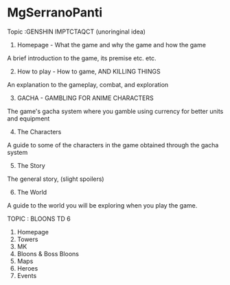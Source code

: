 # MgSerranoPanti

Topic :GENSHIN IMPTCTAQCT (unoringinal idea)

1. Homepage - What the game and why the game and how the game

A brief introduction to the game, its premise etc. etc.

2. How to play - How to game, AND KILLING THINGS

An explanation to the gameplay, combat, and exploration 

3. GACHA - GAMBLING FOR ANIME CHARACTERS

The game's gacha system where you gamble using currency for better units and equipment

4. The Characters

A guide to some of the characters in the game obtained through the gacha system

5. The Story

The general story, (slight spoilers)

6. The World

A guide to the world you will be exploring when you play the game.

TOPIC : BLOONS TD 6

1. Homepage
2. Towers
3. MK
4. Bloons & Boss Bloons 
5. Maps
6. Heroes
7. Events
